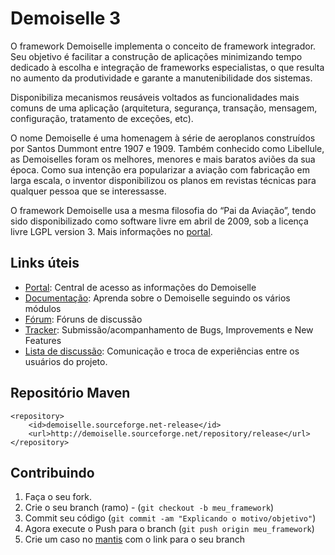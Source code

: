 Demoiselle 3
=============

O framework Demoiselle implementa o conceito de framework integrador.
Seu objetivo é facilitar a construção de aplicações minimizando tempo
dedicado à escolha e integração de frameworks especialistas, o que
resulta no aumento da produtividade e garante a manutenibilidade dos sistemas.

Disponibiliza mecanismos reusáveis voltados as funcionalidades mais
comuns de uma aplicação (arquitetura, segurança, transação, mensagem,
configuração, tratamento de exceções, etc).

O nome Demoiselle é uma homenagem à série de aeroplanos construídos
por Santos Dummont entre 1907 e 1909. Também conhecido como Libellule,
as Demoiselles foram os melhores, menores e mais baratos aviões da sua
época. Como sua intenção era popularizar a aviação com fabricação em larga
escala, o inventor disponibilizou os planos em revistas técnicas para
qualquer pessoa que se interessasse.

O framework Demoiselle usa a mesma filosofia do “Pai da Aviação”,
tendo sido disponibilizado como software livre em abril de 2009, sob a
licença livre LGPL version 3. Mais informações no [portal](www.frameworkdemoiselle.gov.br).


Links úteis
-----------

* [Portal](http://frameworkdemoiselle.gov.br): Central de acesso as informações do Demoiselle
* [Documentação](http://demoiselle.sf.net/docs): Aprenda sobre o Demoiselle seguindo os vários módulos
* [Fórum](http://forum.frameworkdemoiselle.gov.br): Fóruns de discussão
* [Tracker](http://tracker.frameworkdemoiselle.gov.br): Submissão/acompanhamento de Bugs, Improvements e New Features
* [Lista de discussão](https://lists.sourceforge.net/lists/listinfo/demoiselle-users): Comunicação e troca de experiências entre os usuários do projeto.


Repositório Maven
-----------

    <repository>
        <id>demoiselle.sourceforge.net-release</id>
        <url>http://demoiselle.sourceforge.net/repository/release</url>
    </repository>


Contribuindo
------------

1. Faça o seu fork.
2. Crie o seu branch (ramo) - (`git checkout -b meu_framework`)
3. Commit seu código (`git commit -am "Explicando o motivo/objetivo"`)
4. Agora execute o Push para o branch (`git push origin meu_framework`)
5. Crie um caso no [mantis][1] com o link para o seu branch


[1]: http://tracker.frameworkdemoiselle.gov.br
